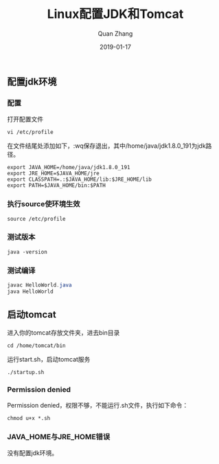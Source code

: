 ﻿---
layout: post
title: "Linux配置JDK和Tomcat"
date: 2019-01-17
categories: Java Linux
tags: Java Linux
author: Quan Zhang
---

## 配置jdk环境

### 配置

打开配置文件
```
vi /etc/profile
```
在文件结尾处添加如下，:wq保存退出，其中/home/java/jdk1.8.0_191为jdk路径。

```
export JAVA_HOME=/home/java/jdk1.8.0_191
export JRE_HOME=$JAVA_HOME/jre
export CLASSPATH=.:$JAVA_HOME/lib:$JRE_HOME/lib
export PATH=$JAVA_HOME/bin:$PATH
```

### 执行source使环境生效

```
source /etc/profile
```

### 测试版本

```
java -version
```

### 测试编译

```java
javac HelloWorld.java
java HelloWorld
```

## 启动tomcat

进入你的tomcat存放文件夹，进去bin目录
```
cd /home/tomcat/bin
```
运行start.sh，启动tomcat服务
```
./startup.sh
```
### Permission denied

Permission denied，权限不够，不能运行.sh文件，执行如下命令：
```
chmod u+x *.sh
```

### JAVA_HOME与JRE_HOME错误

没有配置jdk环境。

